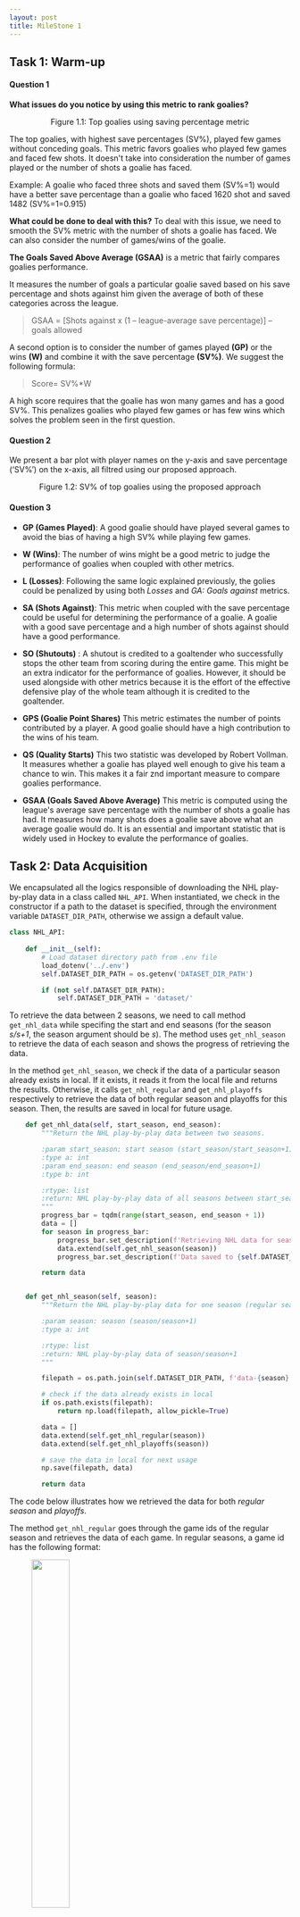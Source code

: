 ```yaml
---
layout: post
title: MileStone 1
---
```


## Task 1: Warm-up 
#### Question 1
**What issues do you notice by using this metric to rank goalies?**

<figure>
<img src="/assets/Milestone1_Task1_Question1.png" alt="">
<figcaption style="text-align:center;">Figure 1.1: Top goalies using saving percentage metric</figcaption>
</figure>

The top goalies, with highest save percentages (SV%), played few games without conceding goals. This metric favors goalies who played few games and faced few shots. It doesn't take into consideration the number of games played or the number of shots a goalie has faced.

Example: A goalie who faced three shots and saved them (SV%=1) would have a better save percentage than a goalie who faced 1620 shot and saved 1482 (SV%=1=0.915)

**What could be done to deal with this?**
To deal with this issue, we need to smooth the SV% metric with the number of shots a goalie has faced. We can also consider the number of games/wins of the goalie.


**The Goals Saved Above Average (GSAA)** is a metric that fairly compares goalies performance.

It measures the number of goals a particular goalie saved based on his save percentage and shots against him given the average of both of these categories across the league.
> GSAA = [Shots against x (1 – league-average save percentage)] – goals allowed 

A second option is to consider the number of games played  **(GP)** or the wins **(W)** and combine it with the save percentage **(SV%)**.
We suggest the following formula: 
> Score= SV%*W 

A high score requires that the goalie has won many games and has a good SV%. This penalizes goalies who played few games or has few wins which solves the problem seen in the first question.

#### Question 2
We present a bar plot with player names on the y-axis and save percentage (‘SV%’) on the x-axis, all filtred using our  proposed approach.  
<figure> 
<img src="/assets/Question1_2.png" alt="">
<figcaption style="text-align:center;">Figure 1.2: SV% of top goalies using the proposed approach </figcaption>
</figure>

#### Question 3


- **GP (Games Played)**: A good goalie should have played several games to avoid the bias of having a high SV% while playing few games.
 
	
- **W (Wins)**: The number of wins might be a good metric to judge the performance of goalies when coupled with other metrics.

	
- **L (Losses)**: Following the same logic explained previously, the golies could be penalized by using both *Losses* and *GA: Goals against* metrics. 	

- **SA (Shots Against)**: This metric when coupled with the save percentage could be useful for determining the performance of a goalie. A goalie with a good save percentage and a high number of shots against should have a good performance.

- **SO (Shutouts)**	: A shutout is credited to a goaltender who successfully stops the other team from scoring during the entire game. This might be an extra indicator for the performance of goalies. However, it should be used alongside with other metrics because it is the effort of the effective defensive play of the whole team although it is credited to the goaltender.

- **GPS (Goalie Point Shares)** This metric estimates the number of points contributed by a player. A good goalie should have a high contribution to the wins of his team.

- **QS (Quality Starts)** This two statistic was developed by Robert Vollman. It measures whether a goalie has played well enough to give his team a chance to win. This makes it a fair znd important measure to compare goalies performance. 

- **GSAA (Goals Saved Above Average)**	This metric is computed using the league's average save percentage with the number of shots a goalie has had. It measures how many shots does a goalie save above what an average goalie would do. It is an essential and important statistic that is widely used in Hockey to evalute the performance of goalies.



## Task 2: Data Acquisition

We encapsulated all the logics responsible of downloading the NHL play-by-play data in a class called ```NHL_API```.
When instantiated, we check in the constructor if a path to the dataset is specified, through the environment variable ```DATASET_DIR_PATH```, otherwise we assign a default value.

```python
class NHL_API:
    
    def __init__(self):
        # Load dataset directory path from .env file
        load_dotenv('../.env')
        self.DATASET_DIR_PATH = os.getenv('DATASET_DIR_PATH')

        if (not self.DATASET_DIR_PATH):
            self.DATASET_DIR_PATH = 'dataset/'
```



To retrieve the data between 2 seasons, we need to call method ```get_nhl_data``` while specifing the start and end seasons (for the season *s/s+1*, the season argument should be *s*).
The method uses ```get_nhl_season``` to retrieve the data of each season and shows the progress of retrieving the data.

In the method ```get_nhl_season```, we check if the data of a particular season already exists in local.
If it exists, it reads it from the local file and returns the results. Otherwise, it calls ```get_nhl_regular``` and ```get_nhl_playoffs``` respectively to retrieve the data of both regular season and playoffs for this season.
Then, the results are saved in local for future usage.

```python
    def get_nhl_data(self, start_season, end_season):
        """Return the NHL play-by-play data between two seasons.

        :param start_season: start season (start_season/start_season+1)
        :type a: int
        :param end_season: end season (end_season/end_season+1)
        :type b: int

        :rtype: list
        :return: NHL play-by-play data of all seasons between start_season and end_season
        """
        progress_bar = tqdm(range(start_season, end_season + 1))
        data = []
        for season in progress_bar:
            progress_bar.set_description(f'Retrieving NHL data for season {season}/{season + 1}')
            data.extend(self.get_nhl_season(season))
            progress_bar.set_description(f'Data saved to {self.DATASET_DIR_PATH}')

        return data


    def get_nhl_season(self, season):
        """Return the NHL play-by-play data for one season (regular season and playoffs)

        :param season: season (season/season+1)
        :type a: int

        :rtype: list
        :return: NHL play-by-play data of season/season+1
        """

        filepath = os.path.join(self.DATASET_DIR_PATH, f'data-{season}.npy')

        # check if the data already exists in local
        if os.path.exists(filepath):
            return np.load(filepath, allow_pickle=True)

        data = []
        data.extend(self.get_nhl_regular(season))
        data.extend(self.get_nhl_playoffs(season))

        # save the data in local for next usage     
        np.save(filepath, data)

        return data
```

The code below illustrates how we retrieved the data for both *regular season*  and *playoffs*.

The method ```get_nhl_regular```  goes through the game ids of the regular season and retrieves the data of each game.
In regular seasons, a game id has the following format:

<figure >
    <img src="/assets/Question2_1.png" style="width:40%; margin:auto;">
    <figcaption style="text-align:center;">Figure 2.1: Format of the game id for regular seasons</figcaption>
</figure>

The method ```get_nhl_playoffs```  goes through the game ids of the playoffs and retrieves the data of each game.
In playoffs, a game id has the following format:

<figure >
    <img src="/assets/Question2_2.png" style="width:40%; margin:auto;">
    <figcaption style="text-align:center;">Figure 2.2: Format of the game id for playoffs</figcaption>
</figure>

```python
    def get_nhl_regular(self, season, game_type = 2):
        """Retrieve and return the NHL play-by-play data for a regular season.

        :param season: season (season/season+1)
        :type a: int
        :game_type: type index of regular season in the NHL Stats API 
        :type a: int

        :rtype: list
        :return: NHL play-by-play data of regular season (season/season+1)
        """

        nb_games = 868 if season == 2020 else 1271 if season > 2016 else 1230
        data=[]

        for i in range(nb_games):
            game_id = f'{season}{game_type:02}{i+1:04}'
            url = f'https://statsapi.web.nhl.com/api/v1/game/{game_id}/feed/live/'
            response = requests.get(url)

            if(response.status_code != 200):
                raise Exception('Error occured while retrieving data from NHL api!')

            data.append(response.json())
        return data


    def get_nhl_playoffs(self, season, game_type = 3): 
        """Retrieve and return the NHL play-by-play data for the playoffs of season/season+1.

        :param season: season (season/season+1)
        :type a: int
        :game_type: type index of playoffs in the NHL Stats API 
        :type a: int

        :rtype: list
        :return: NHL play-by-play data of playoffs (season/season+1)
        """

        data=[]
        nb_rounds = 4
        nb_games = 7

        for iround in range(nb_rounds):
            for matchup in range(pow(2, 3 - iround)):
                for game in range(7):
                    game_id = f'{season}{game_type:02}0{iround+1}{matchup+1}{game+1}'
                    url = f'https://statsapi.web.nhl.com/api/v1/game/{game_id}/feed/live/'
                    response = requests.get(url)

                    if(response.status_code != 200):          
                        continue

                    data.append(response.json())
        return data
```


Figure 2.3 illustrates an example of usage of our **NHL_API** module.

<figure >
    <img src="/assets/Question2_3.png" style="width:100%; margin:auto;">
    <hr>
    <img src="/assets/Question2_4.png" style="width:100%; margin:auto;">
    <figcaption style="text-align:center;">Figure 2.3: An example of usage of our NHL API module</figcaption>
</figure>

In this example, we extract the data from the 2016-17 season all the way up to the 2020-21 season.
For each season, if the data exists in local, then we simply read and return it. 
Otherwise, we retrieve it from the NHL API and we save it in local for future usage.
The path to the local dataset is given by the environment variable ```DATASET_DIR_PATH```.


## Task 3: Interactive Debugging Tool

## Task 4: Tidy Data
#### Question 1
**In your blog post, include a small snippet of your final dataframe (e.g. using head(10)). You can just include a screenshot rather than fighting to get the tables neatly formatted in HTML/markdown.**

<figure>
<img src="/assets/Question4_1.png" alt="">
<figcaption style="text-align:center;">Figure 4.1: First 10 rows of tidy data</figcaption>
</figure>

#### Question 2
**You’ll notice that the “strength” field (i.e. even, power play, short handed) only exists for goals, not shots. Furthermore, it doesn’t include the actual strength of players on the ice (i.e. 5 on 4, or 5 on 3, etc). Discuss how you could add the actual strength information (i.e. 5 on 4, etc.) to both shots and goals, given the other event types (beyond just shots and goals) and features available. You don’t need to implement this for this milestone.**

Let's say there is an event that causes an imbalance of strength.
In such a cause, the information regarding strength disparity and the current players per team in the rink could be stored and used to populate the information in the coming events.
If an event brings back the strength to even, this new information is used for the following events.
This way, any event will know the current strenght and number of players at that given time. 

#### Question 3
**In a few sentences, discuss some additional features you could consider creating from the data available in this dataset. We’re not looking for any particular answers, but if you need some inspiration, could a shot or goal be classified as a rebound, or a shot off the rush?**

I would add an event for own goals. This type of even is rare but it happens (A compilation of own goals in the NHL is available <a href="https://www.youtube.com/watch?v=AyczU_hy78k&t=323s&ab_channel=DeltaHighlights">here!</a>).
I would also attempt to make each event more uniform by making them have the same fields. For example, instead of not having a field "empty net" for 'Shot' events, it could have "empty_net: nan". Considering the concept of making new classifications for shots and goals, I would go as far as changing all 'Goal' events to be 'Shot' events, and shots that are goals would be a subset of this type of event.

## Task 5: Simple Visualizations 

## Task 6: Advanced Visualizations: Shot Maps

